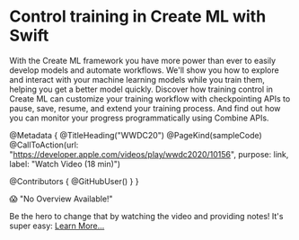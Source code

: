 # Control training in Create ML with Swift

With the Create ML framework you have more power than ever to easily develop models and automate workflows. We'll show you how to explore and interact with your machine learning models while you train them, helping you get a better model quickly. Discover how training control in Create ML can customize your training workflow with checkpointing APIs to pause, save, resume, and extend your training process. And find out how you can monitor your progress programmatically using Combine APIs.

@Metadata {
   @TitleHeading("WWDC20")
   @PageKind(sampleCode)
   @CallToAction(url: "https://developer.apple.com/videos/play/wwdc2020/10156", purpose: link, label: "Watch Video (18 min)")

   @Contributors {
      @GitHubUser(<replace this with your GitHub handle>)
   }
}

😱 "No Overview Available!"

Be the hero to change that by watching the video and providing notes! It's super easy:
 [Learn More…](https://wwdcnotes.com/documentation/wwdcnotes/contributing)
